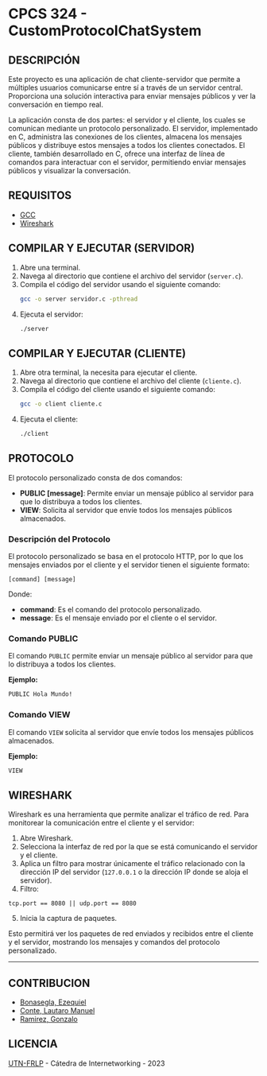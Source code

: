 # CPCS 324 - CustomProtocolChatSystem

## DESCRIPCIÓN

Este proyecto es una aplicación de chat cliente-servidor que permite a múltiples usuarios comunicarse entre sí a través de un servidor central. Proporciona una solución interactiva para enviar mensajes públicos y ver la conversación en tiempo real.

La aplicación consta de dos partes: el servidor y el cliente, los cuales se comunican mediante un protocolo personalizado. El servidor, implementado en C, administra las conexiones de los clientes, almacena los mensajes públicos y distribuye estos mensajes a todos los clientes conectados. El cliente, también desarrollado en C, ofrece una interfaz de línea de comandos para interactuar con el servidor, permitiendo enviar mensajes públicos y visualizar la conversación.


## REQUISITOS

- [GCC](https://gcc.gnu.org/)
- [Wireshark](https://www.wireshark.org/)


## COMPILAR Y EJECUTAR (SERVIDOR)

1. Abre una terminal.
2. Navega al directorio que contiene el archivo del servidor (`server.c`).
3. Compila el código del servidor usando el siguiente comando:
    ```bash
    gcc -o server servidor.c -pthread
    ```
4. Ejecuta el servidor:
    ```bash
    ./server
    ```

## COMPILAR Y EJECUTAR (CLIENTE)

1. Abre otra terminal, la necesita para ejecutar el cliente.
2. Navega al directorio que contiene el archivo del cliente (`cliente.c`).
3. Compila el código del cliente usando el siguiente comando:
    ```bash
    gcc -o client cliente.c 
    ```
4. Ejecuta el cliente:
    ```bash
    ./client
    ```

## PROTOCOLO

El protocolo personalizado consta de dos comandos:

- **PUBLIC [message]**: Permite enviar un mensaje público al servidor para que lo distribuya a todos los clientes.
- **VIEW**: Solicita al servidor que envíe todos los mensajes públicos almacenados.

### Descripción del Protocolo

El protocolo personalizado se basa en el protocolo HTTP, por lo que los mensajes enviados por el cliente y el servidor tienen el siguiente formato:

```
[command] [message]
```

Donde:
- **command**: Es el comando del protocolo personalizado.
- **message**: Es el mensaje enviado por el cliente o el servidor.


### Comando PUBLIC

El comando `PUBLIC` permite enviar un mensaje público al servidor para que lo distribuya a todos los clientes.

**Ejemplo:**

```bash
PUBLIC Hola Mundo!
```

### Comando VIEW

El comando `VIEW` solicita al servidor que envíe todos los mensajes públicos almacenados.

**Ejemplo:**

```bash
VIEW
```

## WIRESHARK

Wireshark es una herramienta que permite analizar el tráfico de red. Para monitorear la comunicación entre el cliente y el servidor:

1. Abre Wireshark.
2. Selecciona la interfaz de red por la que se está comunicando el servidor y el cliente.
3. Aplica un filtro para mostrar únicamente el tráfico relacionado con la dirección IP del servidor (`127.0.0.1` o la dirección IP donde se aloja el servidor).
4. Filtro: 
```
tcp.port == 8080 || udp.port == 8080
```
5. Inicia la captura de paquetes.

Esto permitirá ver los paquetes de red enviados y recibidos entre el cliente y el servidor, mostrando los mensajes y comandos del protocolo personalizado.

---

## CONTRIBUCION

-  [Bonasegla, Ezequiel](https://github.com/ezebonasegla)
-  [Conte, Lautaro Manuel](https://github.com/lauticonte)
-  [Ramirez, Gonzalo](https://github.com/gonzaloramireziti)

## LICENCIA

[UTN-FRLP](https://www.frlp.utn.edu.ar/) - Cátedra de Internetworking - 2023



